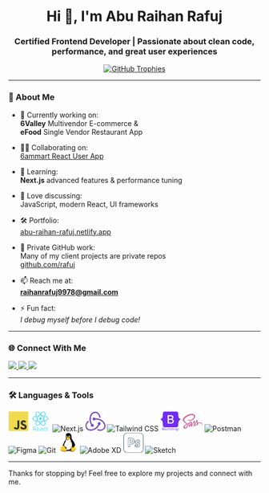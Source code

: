 <h1 align="center">Hi 👋, I'm Abu Raihan Rafuj</h1>
<h3 align="center">Certified Frontend Developer | Passionate about clean code, performance, and great user experiences</h3>

<p align="center">
  <a href="https://github-profile-trophy.vercel.app/?username=rafuj">
    <img src="https://github-profile-trophy.vercel.app/?username=rafuj&theme=gruvbox&no-frame=true&row=1&column=7" alt="GitHub Trophies" />
  </a>
</p>

---

### 🚀 About Me

- 🔭 Currently working on:  
  **6Valley** Multivendor E-commerce &  
  **eFood** Single Vendor Restaurant App

- 👨‍💻 Collaborating on:  
  [6ammart React User App](https://6ammart-react.6amtech.com/)

- 🌱 Learning:  
  **Next.js** advanced features & performance tuning

- 💬 Love discussing:  
  JavaScript, modern React, UI frameworks

- 🛠️ Portfolio:  
  [abu-raihan-rafuj.netlify.app](https://abu-raihan-rafuj.netlify.app/)

- 📂 Private GitHub work:  
  Many of my client projects are private repos  
  [github.com/rafuj](https://github.com/rafuj)

- 📫 Reach me at:  
  **raihanrafuj9978@gmail.com**

- ⚡ Fun fact:  
  *I debug myself before I debug code!*

---

### 🌐 Connect With Me

<p align="left">
  <a href="https://linkedin.com/in/abu-rahan-rafuj" target="_blank">
    <img src="https://raw.githubusercontent.com/rahuldkjain/github-profile-readme-generator/master/src/images/icons/Social/linked-in-alt.svg" height="30" />
  </a>
  <a href="https://fb.com/raihanrafuj9978" target="_blank">
    <img src="https://raw.githubusercontent.com/rahuldkjain/github-profile-readme-generator/master/src/images/icons/Social/facebook.svg" height="30" />
  </a>
  <a href="https://instagram.com/raihanrafuj9978" target="_blank">
    <img src="https://raw.githubusercontent.com/rahuldkjain/github-profile-readme-generator/master/src/images/icons/Social/instagram.svg" height="30" />
  </a>
</p>

---

### 🛠️ Languages & Tools

<p align="left">
  <img src="https://raw.githubusercontent.com/devicons/devicon/master/icons/javascript/javascript-original.svg" alt="JavaScript" width="40" />
  <img src="https://raw.githubusercontent.com/devicons/devicon/master/icons/react/react-original-wordmark.svg" alt="React" width="40" />
  <img src="https://cdn.worldvectorlogo.com/logos/nextjs-2.svg" alt="Next.js" width="40" />
  <img src="https://raw.githubusercontent.com/devicons/devicon/master/icons/redux/redux-original.svg" alt="Redux" width="40" />
  <img src="https://www.vectorlogo.zone/logos/tailwindcss/tailwindcss-icon.svg" alt="Tailwind CSS" width="40" />
  <img src="https://raw.githubusercontent.com/devicons/devicon/master/icons/bootstrap/bootstrap-plain-wordmark.svg" alt="Bootstrap" width="40" />
  <img src="https://raw.githubusercontent.com/devicons/devicon/master/icons/sass/sass-original.svg" alt="SASS/SCSS" width="40" />
  <img src="https://www.vectorlogo.zone/logos/getpostman/getpostman-icon.svg" alt="Postman" width="40" />
  <img src="https://www.vectorlogo.zone/logos/figma/figma-icon.svg" alt="Figma" width="40" />
  <img src="https://www.vectorlogo.zone/logos/git-scm/git-scm-icon.svg" alt="Git" width="40" />
  <img src="https://raw.githubusercontent.com/devicons/devicon/master/icons/linux/linux-original.svg" alt="Linux" width="40" />
  <img src="https://cdn.worldvectorlogo.com/logos/adobe-xd.svg" alt="Adobe XD" width="40" />
  <img src="https://raw.githubusercontent.com/devicons/devicon/master/icons/photoshop/photoshop-line.svg" alt="Photoshop" width="40" />
  <img src="https://www.vectorlogo.zone/logos/sketchapp/sketchapp-icon.svg" alt="Sketch" width="40" />
</p>

---

Thanks for stopping by! Feel free to explore my projects and connect with me.
